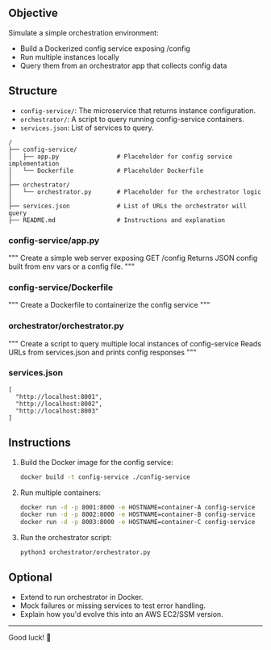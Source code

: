 ## Objective

Simulate a simple orchestration environment:
- Build a Dockerized config service exposing /config
- Run multiple instances locally
- Query them from an orchestrator app that collects config data

## Structure

- `config-service/`: The microservice that returns instance configuration.
- `orchestrator/`: A script to query running config-service containers.
- `services.json`: List of services to query.
  
```
/
├── config-service/
│   ├── app.py                # Placeholder for config service implementation
│   └── Dockerfile            # Placeholder Dockerfile
│
├── orchestrator/
│   └── orchestrator.py       # Placeholder for the orchestrator logic
│
├── services.json             # List of URLs the orchestrator will query
├── README.md                 # Instructions and explanation
```

### config-service/app.py
"""
Create a simple web server exposing GET /config
Returns JSON config built from env vars or a config file.
"""

### config-service/Dockerfile
"""
Create a Dockerfile to containerize the config service
"""

### orchestrator/orchestrator.py
"""
Create a script to query multiple local instances of config-service
Reads URLs from services.json and prints config responses
"""

### services.json
```
[
  "http://localhost:8001",
  "http://localhost:8002",
  "http://localhost:8003"
]
```


## Instructions

1. Build the Docker image for the config service:
   ```bash
   docker build -t config-service ./config-service
   ```

2. Run multiple containers:
   ```bash
   docker run -d -p 8001:8000 -e HOSTNAME=container-A config-service
   docker run -d -p 8002:8000 -e HOSTNAME=container-B config-service
   docker run -d -p 8003:8000 -e HOSTNAME=container-C config-service
   ```

3. Run the orchestrator script:
   ```bash
   python3 orchestrator/orchestrator.py
   ```

## Optional
- Extend to run orchestrator in Docker.
- Mock failures or missing services to test error handling.
- Explain how you'd evolve this into an AWS EC2/SSM version.

---

Good luck! 🚀
